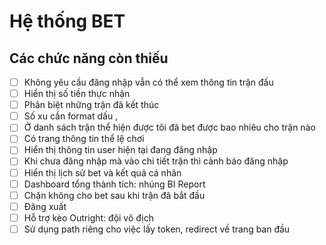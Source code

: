 # Hệ thống BET

## Các chức năng còn thiếu

- [ ] Không yêu cầu đăng nhập vẫn có thể xem thông tin trận đấu
- [ ] Hiển thị số tiền thực nhận
- [ ] Phân biệt những trận đã kết thúc
- [ ] Số xu cần format dấu ,
- [ ] Ở danh sách trận thể hiện được tôi đã bet được bao nhiêu cho trận nào
- [ ] Có trang thông tin thể lệ chơi
- [ ] Hiển thị thông tin user hiện tại đang đăng nhập
- [ ] Khi chưa đăng nhập mà vào chi tiết trận thì cảnh báo đăng nhập
- [ ] Hiển thị lịch sử bet và kết quả cá nhân
- [ ] Dashboard tổng thành tích: nhúng BI Report
- [ ] Chặn không cho bet sau khi trận đã bắt đầu
- [ ] Đăng xuất
- [ ] Hỗ trợ kèo Outright: đội vô địch
- [ ] Sử dụng path riêng cho việc lấy token, redirect về trang ban đầu